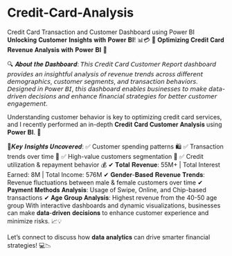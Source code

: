 # Credit-Card-Analysis
Credit Card Transaction and Customer Dashboard using Power BI
𝐔𝐧𝐥𝐨𝐜𝐤𝐢𝐧𝐠 𝐂𝐮𝐬𝐭𝐨𝐦𝐞𝐫 𝐈𝐧𝐬𝐢𝐠𝐡𝐭𝐬 𝐰𝐢𝐭𝐡 𝐏𝐨𝐰𝐞𝐫 𝐁𝐈! 📊💳
🚀 𝐎𝐩𝐭𝐢𝐦𝐢𝐳𝐢𝐧𝐠 𝐂𝐫𝐞𝐝𝐢𝐭 𝐂𝐚𝐫𝐝 𝐑𝐞𝐯𝐞𝐧𝐮𝐞 𝐀𝐧𝐚𝐥𝐲𝐬𝐢𝐬 𝐰𝐢𝐭𝐡 𝐏𝐨𝐰𝐞𝐫 𝐁𝐈 🚀

🔍 𝑨𝒃𝒐𝒖𝒕 𝒕𝒉𝒆 𝑫𝒂𝒔𝒉𝒃𝒐𝒂𝒓𝒅:
𝘛𝘩𝘪𝘴 𝘊𝘳𝘦𝘥𝘪𝘵 𝘊𝘢𝘳𝘥 𝘊𝘶𝘴𝘵𝘰𝘮𝘦𝘳 𝘙𝘦𝘱𝘰𝘳𝘵 𝘥𝘢𝘴𝘩𝘣𝘰𝘢𝘳𝘥 𝘱𝘳𝘰𝘷𝘪𝘥𝘦𝘴 𝘢𝘯 𝘪𝘯𝘴𝘪𝘨𝘩𝘵𝘧𝘶𝘭 𝘢𝘯𝘢𝘭𝘺𝘴𝘪𝘴 𝘰𝘧 𝘳𝘦𝘷𝘦𝘯𝘶𝘦 𝘵𝘳𝘦𝘯𝘥𝘴 𝘢𝘤𝘳𝘰𝘴𝘴 𝘥𝘪𝘧𝘧𝘦𝘳𝘦𝘯𝘵 𝘥𝘦𝘮𝘰𝘨𝘳𝘢𝘱𝘩𝘪𝘤𝘴, 𝘤𝘶𝘴𝘵𝘰𝘮𝘦𝘳 𝘴𝘦𝘨𝘮𝘦𝘯𝘵𝘴, 𝘢𝘯𝘥 𝘵𝘳𝘢𝘯𝘴𝘢𝘤𝘵𝘪𝘰𝘯 𝘣𝘦𝘩𝘢𝘷𝘪𝘰𝘳𝘴. 𝘋𝘦𝘴𝘪𝘨𝘯𝘦𝘥 𝘪𝘯 𝘗𝘰𝘸𝘦𝘳 𝘉𝘐, 𝘵𝘩𝘪𝘴 𝘥𝘢𝘴𝘩𝘣𝘰𝘢𝘳𝘥 𝘦𝘯𝘢𝘣𝘭𝘦𝘴 𝘣𝘶𝘴𝘪𝘯𝘦𝘴𝘴𝘦𝘴 𝘵𝘰 𝘮𝘢𝘬𝘦 𝘥𝘢𝘵𝘢-𝘥𝘳𝘪𝘷𝘦𝘯 𝘥𝘦𝘤𝘪𝘴𝘪𝘰𝘯𝘴 𝘢𝘯𝘥 𝘦𝘯𝘩𝘢𝘯𝘤𝘦 𝘧𝘪𝘯𝘢𝘯𝘤𝘪𝘢𝘭 𝘴𝘵𝘳𝘢𝘵𝘦𝘨𝘪𝘦𝘴 𝘧𝘰𝘳 𝘣𝘦𝘵𝘵𝘦𝘳 𝘤𝘶𝘴𝘵𝘰𝘮𝘦𝘳 𝘦𝘯𝘨𝘢𝘨𝘦𝘮𝘦𝘯𝘵.

Understanding customer behavior is key to optimizing credit card services, and I recently performed an in-depth 𝐂𝐫𝐞𝐝𝐢𝐭 𝐂𝐚𝐫𝐝 𝐂𝐮𝐬𝐭𝐨𝐦𝐞𝐫 𝐀𝐧𝐚𝐥𝐲𝐬𝐢𝐬 using 𝐏𝐨𝐰𝐞𝐫 𝐁𝐈. 🚀 

🔹𝑲𝒆𝒚 𝑰𝒏𝒔𝒊𝒈𝒉𝒕𝒔 𝑼𝒏𝒄𝒐𝒗𝒆𝒓𝒆𝒅: 
✅ Customer spending patterns 🛍️ 
✅ Transaction trends over time 📅 
✅ High-value customers segmentation 🎯 
✅ Credit utilization & repayment behavior 💰 
✔ 𝐓𝐨𝐭𝐚𝐥 𝐑𝐞𝐯𝐞𝐧𝐮𝐞: 55M+ | Total Interest Earned: 8M | Total Income: 576M
✔ 𝐆𝐞𝐧𝐝𝐞𝐫-𝐁𝐚𝐬𝐞𝐝 𝐑𝐞𝐯𝐞𝐧𝐮𝐞 𝐓𝐫𝐞𝐧𝐝𝐬: Revenue fluctuations between male & female customers over time
✔ 𝐏𝐚𝐲𝐦𝐞𝐧𝐭 𝐌𝐞𝐭𝐡𝐨𝐝𝐬 𝐀𝐧𝐚𝐥𝐲𝐬𝐢𝐬: Usage of Swipe, Online, and Chip-based transactions
✔ 𝐀𝐠𝐞 𝐆𝐫𝐨𝐮𝐩 𝐀𝐧𝐚𝐥𝐲𝐬𝐢𝐬: Highest revenue from the 40-50 age group
With interactive dashboards and dynamic visualizations, businesses can make 𝐝𝐚𝐭𝐚-𝐝𝐫𝐢𝐯𝐞𝐧 𝐝𝐞𝐜𝐢𝐬𝐢𝐨𝐧𝐬 to enhance customer experience and minimize risks. 📈💡 

Let’s connect to discuss how 𝐝𝐚𝐭𝐚 𝐚𝐧𝐚𝐥𝐲𝐭𝐢𝐜𝐬 can drive smarter financial strategies! 💻📉 
